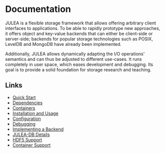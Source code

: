 # Documentation

JULEA is a flexible storage framework that allows offering arbitrary client interfaces to applications.
To be able to rapidly prototype new approaches, it offers object and key-value backends that can either be client-side or server-side;
backends for popular storage technologies such as POSIX, LevelDB and MongoDB have already been implemented.

Additionally, JULEA allows dynamically adapting the I/O operations' semantics and can thus be adjusted to different use-cases.
It runs completely in user space, which eases development and debugging.
Its goal is to provide a solid foundation for storage research and teaching.

## Links

* [Quick Start](../README.md)
* [Dependencies](dependencies.md)
* [Containers](containers.md)
* [Installation and Usage](installation-usage.md)
* [Configuration](configuration.md)
* [Debugging](debugging.md)
* [Implementing a Backend](implementing-backend.md)
* [JULEA-DB Details](db-code.md)
* [HDF5 Support](hdf5.md)
* [Container Support](container.md)
